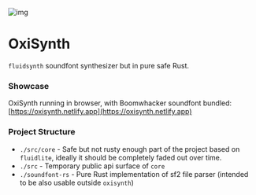 ![img](https://github.com/PolyMeilex/OxiSynth/assets/20758186/3773d917-920f-498b-94a1-a7504bd986f8)


# OxiSynth

`fluidsynth` soundfont synthesizer but in pure safe Rust.

### Showcase

OxiSynth running in browser, with Boomwhacker soundfont bundled:
[https://oxisynth.netlify.app](https://oxisynth.netlify.app)

### Project Structure

- `./src/core` - Safe but not rusty enough part of the project based on `fluidlite`, ideally it should be completely faded out over time.
- `./src` - Temporary public api surface of `core`
- `./soundfont-rs` - Pure Rust implementation of sf2 file parser (intended to be also usable outside `oxisynth`)
